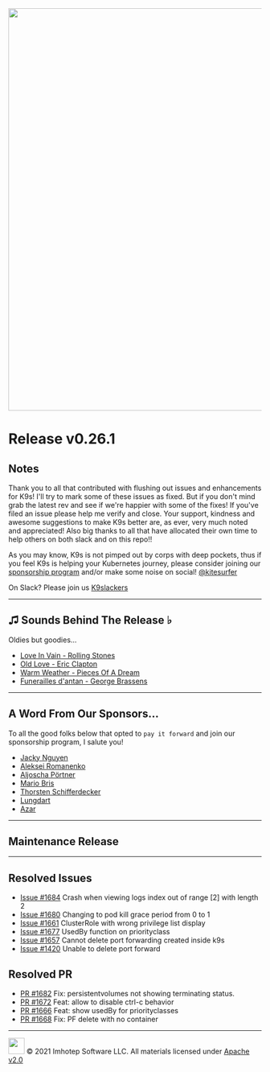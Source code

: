<img src="https://raw.githubusercontent.com/Ya-hwon/k9s/master/assets/k9s.png" align="center" width="800" height="auto"/>

# Release v0.26.1

## Notes

Thank you to all that contributed with flushing out issues and enhancements for K9s! I'll try to mark some of these issues as fixed. But if you don't mind grab the latest rev and see if we're happier with some of the fixes! If you've filed an issue please help me verify and close. Your support, kindness and awesome suggestions to make K9s better are, as ever, very much noted and appreciated! Also big thanks to all that have allocated their own time to help others on both slack and on this repo!!

As you may know, K9s is not pimped out by corps with deep pockets, thus if you feel K9s is helping your Kubernetes journey, please consider joining our [sponsorship program](https://github.com/sponsors/derailed) and/or make some noise on social! [@kitesurfer](https://twitter.com/kitesurfer)

On Slack? Please join us [K9slackers](https://join.slack.com/t/k9sers/shared_invite/enQtOTA5MDEyNzI5MTU0LWQ1ZGI3MzliYzZhZWEyNzYxYzA3NjE0YTk1YmFmNzViZjIyNzhkZGI0MmJjYzhlNjdlMGJhYzE2ZGU1NjkyNTM)

---

## ♫ Sounds Behind The Release ♭

Oldies but goodies...

* [Love In Vain - Rolling Stones](https://www.youtube.com/watch?v=ryRDcE2sB2A)
* [Old Love - Eric Clapton](https://www.youtube.com/watch?v=qv63M6XXgGE)
* [Warm Weather - Pieces Of A Dream](https://www.youtube.com/watch?v=hYm6fR1Zjm4)
* [Funerailles d'antan - George Brassens](https://www.youtube.com/watch?v=-mOalHzOCCM)

---

## A Word From Our Sponsors...

To all the good folks below that opted to `pay it forward` and join our sponsorship program, I salute you!

* [Jacky Nguyen](https://github.com/nktpro)
* [Aleksei Romanenko](https://github.com/slimus)
* [Aljoscha Pörtner](https://github.com/AljoschaP)
* [Mario Bris](https://github.com/mariobris)
* [Thorsten Schifferdecker](https://github.com/curx)
* [Lungdart](https://github.com/lungdart)
* [Azar](https://github.com/azarudeena)

---

## Maintenance Release

---

## Resolved Issues

* [Issue #1684](https://github.com/Ya-hwon/k9s/issues/1684) Crash when viewing logs index out of range [2] with length 2
* [Issue #1680](https://github.com/Ya-hwon/k9s/issues/1680) Changing to pod kill grace period from 0 to 1
* [Issue #1661](https://github.com/Ya-hwon/k9s/issues/1661) ClusterRole with wrong privilege list display
* [Issue #1677](https://github.com/Ya-hwon/k9s/issues/1677) UsedBy function on priorityclass
* [Issue #1657](https://github.com/Ya-hwon/k9s/issues/1657) Cannot delete port forwarding created inside k9s
* [Issue #1420](https://github.com/Ya-hwon/k9s/issues/1420) Unable to delete port forward

## Resolved PR

* [PR #1682](https://github.com/Ya-hwon/k9s/pull/1682) Fix: persistentvolumes not showing terminating status.
* [PR #1672](https://github.com/Ya-hwon/k9s/pull/1672) Feat: allow to disable ctrl-c behavior
* [PR #1666](https://github.com/Ya-hwon/k9s/pull/1666) Feat: show usedBy for priorityclasses
* [PR #1668](https://github.com/Ya-hwon/k9s/pull/1668) Fix: PF delete with no container

---

<img src="https://raw.githubusercontent.com/Ya-hwon/k9s/master/assets/imhotep_logo.png" width="32" height="auto"/> © 2021 Imhotep Software LLC. All materials licensed under [Apache v2.0](http://www.apache.org/licenses/LICENSE-2.0)
